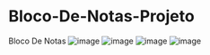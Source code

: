 # Bloco-De-Notas-Projeto
Bloco De Notas
![image](https://github.com/Joaovictoraparecido/Bloco-De-Notas-Projeto/assets/115484907/e850beb0-f449-46d1-b478-c1a11a5d0bc7)
![image](https://github.com/Joaovictoraparecido/Bloco-De-Notas-Projeto/assets/115484907/bed849b0-9a81-47d9-b7f2-1721c40a6486)
![image](https://github.com/Joaovictoraparecido/Bloco-De-Notas-Projeto/assets/115484907/a091edd5-6520-4560-8031-160b4c4613bb)
![image](https://github.com/Joaovictoraparecido/Bloco-De-Notas-Projeto/assets/115484907/77bb493d-6e67-4cab-933c-02f2c345523e)
